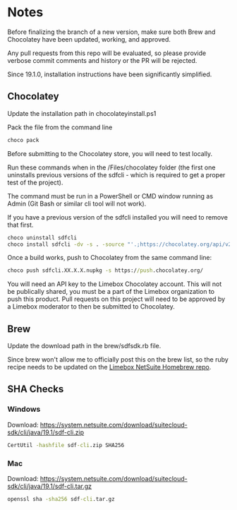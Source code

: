 # Notes

Before finalizing the branch of a new version, make sure both Brew and Chocolatey have been updated, working, and approved.

Any pull requests from this repo will be evaluated, so please provide verbose commit comments and history or the PR will be rejected.

Since 19.1.0, installation instructions have been significantly simplified.

## Chocolatey

Update the installation path in chocolateyinstall.ps1

Pack the file from the command line
```cmd
choco pack
```

Before submitting to the Chocolatey store, you will need to test locally.

Run these commands when in the /Files/chocolatey folder (the first one uninstalls previous versions of the sdfcli - which is required to get a proper test of the project).

The command must be run in a PowerShell or CMD window running as Admin (Git Bash or similar cli tool will not work).

If you have a previous version of the sdfcli installed you will need to remove that first.

```cmd
choco uninstall sdfcli
choco install sdfcli -dv -s . -source "'.;https://chocolatey.org/api/v2/'"
```

Once a build works, push to Chocolatey from the same command line:

```cmd
choco push sdfcli.XX.X.X.nupkg -s https://push.chocolatey.org/
```

You will need an API key to the Limebox Chocolatey account. This will not be publically shared, you must be a part of the Limebox organization to push this product. Pull requests on this project will need to be approved by a Limebox moderator to then be submitted to Chocolatey.

## Brew

Update the download path in the brew/sdfsdk.rb file.

Since brew won't allow me to officially post this on the brew list, so the ruby recipe needs to be updated on the [Limebox NetSuite Homebrew repo](https://github.com/limebox/homebrew-netsuite).

## SHA Checks

### Windows

Download: https://system.netsuite.com/download/suitecloud-sdk/cli/java/19.1/sdf-cli.zip
```cmd
CertUtil -hashfile sdf-cli.zip SHA256
```

### Mac

Download: https://system.netsuite.com/download/suitecloud-sdk/cli/java/19.1/sdf-cli.tar.gz

```cmd
openssl sha -sha256 sdf-cli.tar.gz
```